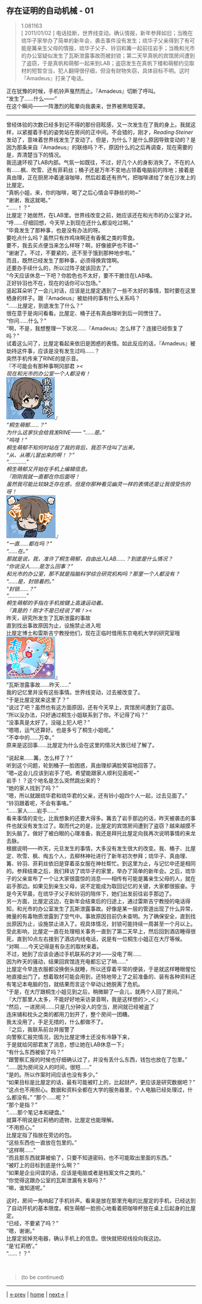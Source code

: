 ## 存在证明的自动机械 - 01
> 1.081163  
> [ 2011/01/02 ] 电话挂断，世界线变动。确认情报，新年参拜如旧；当晚在琉华子家举办了简单的新年会，袭击事件没有发生；琉华子父亲得到了有可能是篝亲生父母的情报，琉华子父子、铃羽和篝一起前往岩手；当晚和光市的办公室疑似发生了瓦斯泄露事故而被封锁；第二天早真帆的宾馆房间遭到了盗窃，于是真帆和萌郁一起来到LAB；盗窃发生在真帆下楼和萌郁约见取材的短暂空当，犯人翻得很仔细，但没有财物失窃，具体目标不明。这时『Amadeus』打来了电话。  

正在犹豫的时候，手机铃声戛然而止。『Amadeus』切断了呼叫。  
“发生了……什么——”  
在这个瞬间——一阵激烈的眩晕向我袭来，世界被黑暗笼罩。  

---

曾经体验的次数已经多到记不得的那份目眩感，又一次发生在了我的身上。我就这样，以紧握着手机的姿势站在房间的正中间。不会错的，刚才，*Reading·Steiner* 发动了，意味着世界线发生了变动了。但是，为什么？是什么原因导致变动的？是因为那条来自『Amadeus』的联络吗？不，原因什么的之后再调查，现在需要的是，弄清楚当下的情况。  
我迅速环视了LAB内部。气氛一如既往，不过，好几个人的身影消失了。不在的人有……枫、吹雪、还有菲莉丝；桶子还是万年不变地占领着电脑前的阵地；接着是真由理，正在厨房冲着速溶咖啡，然后趁着还有热气，把咖啡递给了坐在沙发上的比屋定。  
“真帆小姐，来，你的咖啡，喝了之后心情会平静些的哟~”  
“谢谢，我这就喝。”  
“……！？”  
比屋定？她居然，在LAB里。世界线改变之前，她应该还在和光市的办公室才对。  
“呼……仔细回想，今天早上到现在还什么都没吃过啊。”  
“毕竟发生了那种事，也是没有办法的呀。  
 要吃点什么吗？虽然只有炸鸡块啊还有香蕉之类的零食。  
 要不，我去买点便当来怎么样呀？啊，好像披萨也不错~”  
“谢谢了。不过，不要紧的，还不至于饿到那种地步啦。”  
 而且，既然已经发生了那种事，必须得换宾馆啊。  
 还要办手续什么的，所以过阵子就该回去了。”  
“今天应该休息一下吧？你脸色也不太好，要不干脆住在LAB咯。  
 正好铃羽也不在，现在的话你可以包场。”  
竖起耳朵听了一会儿对话，应该是比屋定遇到了一些不太好的事情，暂时要在这里栖身的样子。跟『Amadeus』被劫持的事有什么关系吗？  
“……比屋定，到底发生了什么？”  
很在意于是询问看看。比屋定、桶子还有真由理听到后一同愣住了。  
“你问……什么？”  
“啊，不是，我想整理一下状况……『Amadeus』怎么样了？连接已经恢复了吗？”  
试着这么问了，比屋定看起来依旧是困惑的表情。如此反应的话，『Amadeus』被劫持这件事，应该是没有发生过吗……？  
突然手机传来了RINE的提示音。  
『不可能会有那种事啊冈部君 >_<  
 现在和光市的办公室一个人都没有！  
![](../img/emoji/suzuha-renzhen.png)』  
“桐生萌郁……？”  
为什么这家伙会给我发RINE——
“……是。”  
“呜哇！”  
桐生萌郁不知何时站在了我的背后，我忍不住叫了出来。  
“从、从哪儿冒出来的啊！？”  
“…………”  
桐生萌郁又开始在手机上编辑信息。  
『刚刚我就一直都在你后面呀！  
 虽然我可能比较缺乏存在感，但是你那种看见幽灵一样的表情还是让我很受伤的呀！  
![](../img/emoji/suzuha-heng.png)』  
“一直……都在吗？”  
“……在。”  
那就是说，我，准许了桐生萌郁，自由出入LAB……？到底是什么情况？  
“你说没人……是怎么回事？”  
和光市的办公室，那不就是指脑科学综合研究机构吗？那里一个人都没有？  
“……是，封锁着的。”  
“封锁……？”  
“…………”  
桐生萌郁的手指在手机按键上高速运动着。  
『真是的！刚才不是已经说了嘛！>_<  
 昨天，研究所发生了瓦斯泄露的事故  
 直到找出事故原因为止，设施禁止进入啦  
 比屋定博士和雷斯吉宁教授他们，现在正临时借用东京电机大学的研究室哦  
 ![](../img/emoji/bear-zenyang.png)』  
“瓦斯泄露事故……昨天……”  
我的记忆里并没有这些事情。世界线变动，过去被改变了。  
“于是比屋定就来这里了？”  
“说过了吧？虽然也有这方面原因，还有今天早上，宾馆房间遭到了盗窃。  
“所以没办法，只好通过桐生小姐联系到了你。不记得了吗？”  
“没事真是太好了。没碰上犯人吧？”  
“嗯嗯，运气还算好。也是多亏了桐生小姐呢。”  
“不幸中的……万幸。”  
原来是这回事……比屋定为什么会在这里的情况大致已经了解了。  

“说起来……篝，怎么样了？”  
听到这个问题，轮到桶子一脸困惑，真由理却满脸笑容地回答了。  
“嗯~这会儿应该到岩手了吧。希望能跟家人顺利见面呢~”  
岩手！？这个地名是怎么突然跳出来的？  
“她的家人找到了吗？”  
“嗯，所以就跟琉华君和琉华君的父亲，还有铃小姐四个人一起，过去见面了。”  
“铃羽跟着呢，不会有事咯。”  
“……家人……岩手……”  
看来事情的变化，比我想象的还要大得多。篝去了岩手那边的话，昨天被袭击的事件也就没有发生过了。取而代之的是，比屋定的宾馆房间遭到了盗窃？越来越摸不到头脑了。做好了被白眼的心理准备，我还是拜托比屋定向我再次说明事情的来龙去脉。  
根据说明——昨天，元旦发生的事情，大多没有发生很大的改变。我、桶子、比屋定、吹雪、枫、绹五个人，去柳林神社进行了新年初次参拜；琉华子、真由理、篝、铃羽、菲莉丝依旧是穿着巫女服在神社帮忙。到这里为止，与记忆中还是相同的。参拜结束之后，我们拜访了琉华子的家里，举办了简单的新年会。之后，琉华子的父亲宣布了一个让大家很震惊的消息——相传有可能是篝亲生父母的人，就在岩手那边。如果见到亲生父母，说不定能成为取回记忆的关键，大家都很振奋。于是今天早晨，在琉华子父子和铃羽的陪伴下，她们出发前往岩手那边了。  
另一方面，比屋定这边，在新年会结束后的归途上，通过雷斯吉宁教授的电话得知，和光市的办公室发生了瓦斯泄露事故。好像是某一层的管道出现了什么异常，微量的有毒物质泄露到了空气中。事故原因目前仍未查明。为了确保安全，直到找出原因为止，设施禁止进入了。视具体情况，封锁可能持续一周甚至一个月以上。受此影响，比屋定一直在处理相关事务一直到了第二天早上，然后回到酒店睡得很死，直到10点左右接到了酒店内线电话，说是有一位桐生小姐正在大厅等候。  
“对啊……今天记得是有杂志的取材来着。  
 不过，她到了应该会通过手机联系的才对——没电了啊……  
 因为昨天的骚动，结果回宾馆连充电都忘记了呐……”  
比屋定今早连衣服都没换倒头就睡，所以还穿着平常的便装，于是就这样睡眼惺忪地直接出门了。想着取材可能会用到，还特地带上了之前准备的、装有各种资料还有笔记本电脑的包，就结果而言这个举动让她脱离了危机。  
“于是，在大厅跟桐生小姐见到之后，稍微聊了一会儿，就两个人回了房间。”  
『大厅那里人太多，不能好好地采访录音啊，我是这样想的＞_＜』  
“然后，一进房间……只是几分钟没人的空当，房间就已经被盗了  
 连床铺和枕头之类的都用刀划开了，整个房间一团糟。  
 我太没用了，手足无措的，什么都做不了。  
『之后，我联系前台并报警了  
 向警察汇报完情况，因为比屋定博士还没有冷静下来，  
 于是就给冈部君发了消息，想让她在LAB休息一下』  
“有什么东西被偷了吗？”  
“跟警察汇报的时候也仔细确认过了，并没有丢什么东西，钱包也放在了包里。”  
“……因为房间没人的时间，很短……”  
“是的。所以作案时间应该也没有多少。”  
“如果目标是比屋定的话，最有可能被盯上的，比起财产，更应该是研究数据吧？”  
“这点也不用担心。数据和资料全都在大学的服务器里，个人电脑已经处理过，什么都没有。”
“那个……呢？”  
“那个是指？”  
“……那个笔记本和硬盘。”  
就算不明说是红莉栖的遗物，比屋定也能理解。  
“不用担心。”  
比屋定指了指放在旁边的包。  
“这些东西也一直放在包里的。”  
“这样啊……”  
“而且那东西就算被偷了，只要不知道密码，也不可能取出里面的东西。”  
“被盯上的目标到底是什么啊？”  
“如果是企业间谍的话，应该是电脑或者是档案文件之类的。”  
“你觉得这跟办公室的瓦斯泄漏有关联吗？”  
“嘛，谁知道呢。”  

这时，房间一角响起了手机铃声。看来是放在那里充电的比屋定的手机，已经达到了自动开机的基本限度。桐生萌郁一脸担心地看着把咖啡杯放在桌上后起身的比屋定。  
“已经，不要紧了吗？”  
“嗯，谢谢。”  
比屋定拔掉充电器，确认手机上的信息。很快就把视线投向我这边。  
“是‘红莉栖’。”  
“……！？”  


<br/>

> (to be continued)
---

| [←prev](./0074) | [home](../../) | [next→](./0076) |
